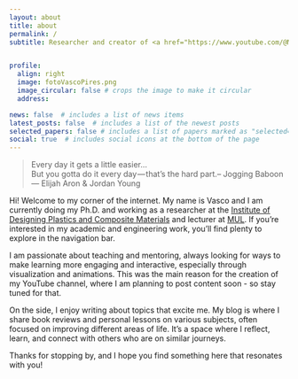 ```yaml
---
layout: about
title: about
permalink: /
subtitle: Researcher and creator of <a href="https://www.youtube.com/@MadewithAtoms">Made with Atoms</a> Youtube Channel


profile:
  align: right
  image: fotoVascoPires.png
  image_circular: false # crops the image to make it circular
  address: 

news: false  # includes a list of news items
latest_posts: false  # includes a list of the newest posts
selected_papers: false # includes a list of papers marked as "selected={true}"
social: true  # includes social icons at the bottom of the page
---
```


> <i class="fas fa-quote-left"></i>
> Every day it gets a little easier…<br />
> But you gotta do it every day — that’s the hard part.–&nbsp;Jogging Baboon
> <i class="fas fa-quote-right"></i><br />
> —&nbsp;Elijah Aron & Jordan Young

Hi! Welcome to my corner of the internet. My name is Vasco and I am currently doing my Ph.D. and working as a researcher at the [Institute of Designing Plastics and Composite Materials](https://www.kunststofftechnik.at/en/konstruieren) and lecturer at [MUL](https://www.unileoben.ac.at/en/). If you’re interested in my academic and engineering work, you’ll find plenty to explore in the navigation bar.

<!--
It is a fascinating area with a lot of challenges, and I hope my work, even in small ways, can contribute to advancements that make a difference — whether that's in exploring new planets, improving satellite surveillance, or reducing the weight and emissions of aircraft.
-->

I am passionate about teaching and mentoring, always looking for ways to make learning more engaging and interactive, especially through visualization and animations. This was the main reason for the creation of my YouTube channel, where I am planning to post content soon - so stay tuned for that. 

On the side, I enjoy writing about topics that excite me. My blog is where I share book reviews and personal lessons on various subjects, often focused on improving different areas of life. It’s a space where I reflect, learn, and connect with others who are on similar journeys.

Thanks for stopping by, and I hope you find something here that resonates with you!

<!--
Write your biography here. Tell the world about yourself. Link to your favorite [subreddit](http://reddit.com). You can put a picture in, too. The code is already in, just name your picture `prof_pic.jpg` and put it in the `img/` folder.test

Put your address / P.O. box / other info right below your picture. You can also disable any of these elements by editing `profile` property of the YAML header of your `_pages/about.md`. Edit `_bibliography/papers.bib` and Jekyll will render your [publications page](/al-folio/publications/) automatically.

Link to your social media connections, too. This theme is set up to use [Font Awesome icons](http://fortawesome.github.io/Font-Awesome/) and [Academicons](https://jpswalsh.github.io/academicons/), like the ones below. Add your Facebook, Twitter, LinkedIn, Google Scholar, or just disable all of them.
-->